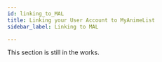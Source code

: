 ```yaml
---
id: linking_to_MAL
title: Linking your User Account to MyAnimeList
sidebar_label: Linking to MAL

---
```


This section is still in the works.
